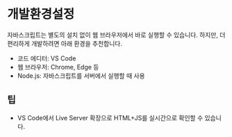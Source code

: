 # 개발환경설정

자바스크립트는 별도의 설치 없이 웹 브라우저에서 바로 실행할 수 있습니다. 하지만, 더 편리하게 개발하려면 아래 환경을 추천합니다.

- 코드 에디터: VS Code
- 웹 브라우저: Chrome, Edge 등
- Node.js: 자바스크립트를 서버에서 실행할 때 사용

## 팁
- VS Code에서 Live Server 확장으로 HTML+JS를 실시간으로 확인할 수 있습니다.
